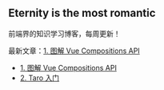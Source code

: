 ## Eternity is the most romantic

前端界的知识学习博客，每周更新！

最新文章：[1. 图解 Vue Compositions API](./FE/图解%20Vue%20Compositions%20API.md)

- [1. 图解 Vue Compositions API](./FE/图解%20Vue%20Compositions%20API.md)
- [2. Taro 入门](./FE/Taro%20入门.md)
